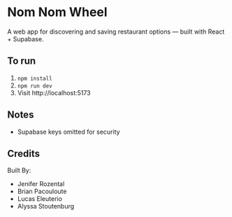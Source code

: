 # Nom Nom Wheel
A web app for discovering and saving restaurant options — built with React + Supabase.

## To run
1. `npm install`
2. `npm run dev`
3. Visit http://localhost:5173

## Notes
- Supabase keys omitted for security

## Credits
Built By:
- Jenifer Rozental
- Brian Pacouloute
- Lucas Eleuterio
- Alyssa Stoutenburg
